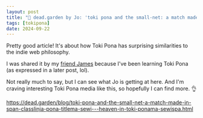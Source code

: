 ```yaml
---
layout: post
title: "🔗 dead.garden by Jo: 'toki pona and the small-net: a match made in ma sewi' (2023)"
tags: [tokipona]
date: 2024-09-22
---
```

Pretty good article! It's about how Toki Pona has surprising similarities to the indie web philosophy.<!--more-->

I was shared it by my [friend James](https://jamesg.blog/) because I've been learning Toki Pona (as expressed in a later post, lol).

Not really much to say, but I can see what Jo is getting at here. And I'm craving interesting Toki Pona media like this, so hopefully I can find more. 👌

<https://dead.garden/blog/toki-pona-and-the-small-net-a-match-made-in-span-classlinja-pona-titlema-sewi---heaven-in-toki-ponama-sewispa.html>